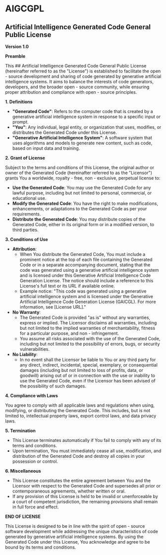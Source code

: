 # AIGCGPL

## Artificial Intelligence Generated Code General Public License

**Version 1.0**

**Preamble**

This ## Artificial Intelligence Generated Code General Public License (hereinafter referred to as the "License") is established to facilitate the open - source development and sharing of code generated by generative artificial intelligence systems. It aims to balance the interests of code generators, developers, and the broader open - source community, while ensuring proper attribution and compliance with open - source principles.

**1. Definitions**

- **"Generated Code"**: Refers to the computer code that is created by a generative artificial intelligence system in response to a specific input or prompt.
- **"You"**: Any individual, legal entity, or organization that uses, modifies, or distributes the Generated Code under this License.
- **"Generative Artificial Intelligence System"**: A software system that uses algorithms and models to generate new content, such as code, based on input data and training.

**2. Grant of License**

Subject to the terms and conditions of this License, the original author or owner of the Generated Code (hereinafter referred to as the "Licensor") grants You a worldwide, royalty - free, non - exclusive, perpetual license to:

- **Use the Generated Code**: You may use the Generated Code for any lawful purpose, including but not limited to personal, commercial, or educational use.
- **Modify the Generated Code**: You have the right to make modifications, enhancements, or adaptations to the Generated Code as per your requirements.
- **Distribute the Generated Code**: You may distribute copies of the Generated Code, either in its original form or in a modified version, to third parties.

**3. Conditions of Use**

- **Attribution**:
    - When You distribute the Generated Code, You must include a prominent notice at the top of each file containing the Generated Code or in a separate accompanying document, stating that the code was generated using a generative artificial intelligence system and is licensed under this Generative Artificial Intelligence Code Generation License. The notice should include a reference to this License's full text or its URL if available online.
    - Example notice: "This code was generated using a generative artificial intelligence system and is licensed under the Generative Artificial Intelligence Code Generation License (GAICGL). For more information, see [License URL]."
- **No Warranty**:
    - The Generated Code is provided "as is" without any warranties, express or implied. The Licensor disclaims all warranties, including but not limited to the implied warranties of merchantability, fitness for a particular purpose, and non - infringement.
    - You assume all risks associated with the use of the Generated Code, including but not limited to the possibility of errors, bugs, or security vulnerabilities.
- **No Liability**:
    - In no event shall the Licensor be liable to You or any third party for any direct, indirect, incidental, special, exemplary, or consequential damages (including but not limited to loss of profits, data, or goodwill) arising out of or in connection with the use or inability to use the Generated Code, even if the Licensor has been advised of the possibility of such damages.

**4. Compliance with Laws**

You agree to comply with all applicable laws and regulations when using, modifying, or distributing the Generated Code. This includes, but is not limited to, intellectual property laws, export control laws, and data privacy laws.

**5. Termination**

- This License terminates automatically if You fail to comply with any of its terms and conditions.
- Upon termination, You must immediately cease all use, modification, and distribution of the Generated Code and destroy all copies in your possession or control.

**6. Miscellaneous**

- This License constitutes the entire agreement between You and the Licensor with respect to the Generated Code and supersedes all prior or contemporaneous agreements, whether written or oral.
- If any provision of this License is held to be invalid or unenforceable by a court of competent jurisdiction, the remaining provisions shall remain in full force and effect.

**END OF LICENSE**

This License is designed to be in line with the spirit of open - source software development while addressing the unique characteristics of code generated by generative artificial intelligence systems. By using the Generated Code under this License, You acknowledge and agree to be bound by its terms and conditions.
